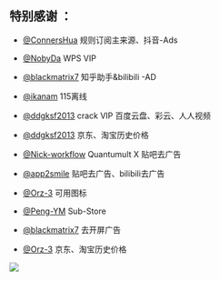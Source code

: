 ## 特别感谢 ：

* [@ConnersHua](https://github.com/DivineEngine/Profiles/tree/master) 规则订阅主来源、抖音-Ads

* [@NobyDa](https://github.com/NobyDa/Script/tree/master) WPS VIP

* [@blackmatrix7](https://github.com/blackmatrix7/ios_rule_script) 知乎助手&bilibili -AD

* [@ikanam](https://github.com/ikanam/Surge-Scripts) 115离线

* [@ddgksf2013](https://github.com/ddgksf2013/Cuttlefish/blob/master/Rewrite/UnlockApp.conf) crack VIP 百度云盘、彩云、人人视频

* [@ddgksf2013](https://raw.githubusercontent.com/ddgksf2013/Cuttlefish/master/Rewrite/History_price.conf) 京东、淘宝历史价格

* [@Nick-workflow](https://github.com/Nick-workflow/script-test) Quantumult X 贴吧去广告

* [@app2smile](https://github.com/app2smile/rules) 贴吧去广告、bilibili去广告

* [@Orz-3](https://github.com/Orz-3/mini) 可用图标

* [@Peng-YM](https://github.com/Peng-YM/Sub-Store) Sub-Store

* [@blackmatrix7](https://raw.githubusercontent.com/blackmatrix7/ios_rule_script/master/script/startup/startup.lnplugin) 去开屏广告

* [@Orz-3](https://raw.githubusercontent.com/Orz-3/QuantumultX/master/JD_TB_price.conf) 京东、淘宝历史价格

![](https://cdn.jsdelivr.net/gh/chaizia/mypic@7e0a84b162febad6de31dbf2fba6f36358454cd2/2021/11/30/d08e28de99c0e9f2c05bb2a6bc58422f.png)
